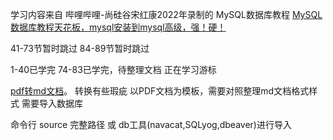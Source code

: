 学习内容来自 哔哩哔哩-尚硅谷宋红康2022年录制的
MySQL数据库教程
[MySQL数据库教程天花板，mysql安装到mysql高级，强！硬！](https://www.bilibili.com/video/BV1iq4y1u7vj?vd_source=bbcfa9c97b678f7863791a62aa7d0eb3)

41-73节暂时跳过
84-89节暂时跳过


1-40已学完
74-83已学完，待整理文档
正在学习游标


 [pdf转md文档](https://pdf2md.morethan.io/)。 转换有些瑕疵
以PDF文档为模板，需要对照整理md文档格式样式
需要导入数据库
[](/资料/atguigudb.sql)

命令行 source 完整路径 或 db工具(navacat,SQLyog,dbeaver)进行导入
